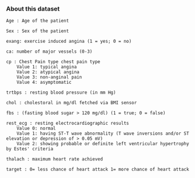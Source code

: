 ### About this dataset

    Age : Age of the patient

    Sex : Sex of the patient

    exang: exercise induced angina (1 = yes; 0 = no)

    ca: number of major vessels (0-3)

    cp : Chest Pain type chest pain type
        Value 1: typical angina
        Value 2: atypical angina
        Value 3: non-anginal pain
        Value 4: asymptomatic

    trtbps : resting blood pressure (in mm Hg)

    chol : cholestoral in mg/dl fetched via BMI sensor

    fbs : (fasting blood sugar > 120 mg/dl) (1 = true; 0 = false)

    rest_ecg : resting electrocardiographic results
        Value 0: normal
        Value 1: having ST-T wave abnormality (T wave inversions and/or ST elevation or depression of > 0.05 mV)
        Value 2: showing probable or definite left ventricular hypertrophy by Estes' criteria

    thalach : maximum heart rate achieved

    target : 0= less chance of heart attack 1= more chance of heart attack
